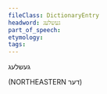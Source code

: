 ```yaml
---
fileClass: DictionaryEntry
headword: געשלעג
part_of_speech: 
etymology: 
tags: 
---
```

געשלעג

(NORTHEASTERN דער)